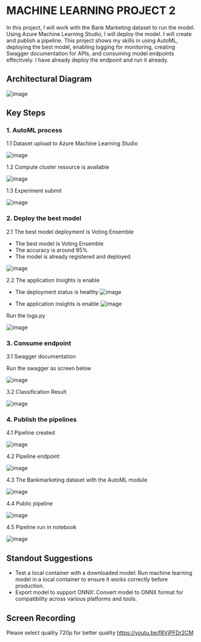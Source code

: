 

# MACHINE LEARNING PROJECT 2

In this project, I will work with the Bank Marketing dataset to run the model. Using Azure Machine Learning Studio, I will deploy the model. I will create and publish a pipeline. This project shows my skills in using AutoML, deploying the best model, enabling logging for monitoring, creating Swagger documentation for APIs, and consuming model endpoints effectively. I have already deploy the endpoint and run it already.

## Architectural Diagram

![image](https://github.com/user-attachments/assets/b60dd01d-e729-44eb-ab15-451972dcab7e)


## Key Steps




### 1. AutoML process
1.1 Dataset upload to Azure Machine Learning Studio

![image](https://github.com/user-attachments/assets/5ab9e360-bfb1-4fff-bfdd-b9fd4f8478d6)


1.2 Compute cluster resource is available

![image](https://github.com/user-attachments/assets/d469e73c-819a-4e32-905b-d10dd765719a)


1.3 Experiment submit

![image](https://github.com/user-attachments/assets/afe88900-c098-4577-8b83-66089e530761)


### 2. Deploy the best model
2.1 The best model deployment is Voting Ensemble
- The best model is Voting Ensemble
- The accuracy is around 95%
- The model is already registered and deployed.

![image](https://github.com/user-attachments/assets/0220ead2-3a6d-4c2e-ab07-b618910ec698)



2.2 The application Insights is enable 
- The deployment status is healthy
![image](https://github.com/user-attachments/assets/eceaa482-a6e4-4fc4-b20f-5826459913cb)

- The application insights is enable
![image](https://github.com/user-attachments/assets/6ac0b6c1-8454-4635-a894-a8812ecfe910)


Run the logs.py

![image](https://github.com/user-attachments/assets/ac726032-ab6e-4760-9240-86a69c2ae003)



### 3. Consume endpoint
3.1 Swagger documentation

Run the swagger as screen below

![image](https://github.com/user-attachments/assets/acfd0580-239d-4292-97a0-7f2385c52511)



3.2 Classification Result

![image](https://github.com/user-attachments/assets/f84e21ae-3a65-4fbd-84d3-16965bff26a9)


### 4. Publish the pipelines
   
4.1 Pipeline created

![image](https://github.com/user-attachments/assets/8e60081a-bfa0-4568-9175-7295c4fd770d)


4.2 Pipeline endpoint

![image](https://github.com/user-attachments/assets/81e18bef-2a47-4e96-95e7-fc0357584edd)


4.3 The Bankmarketing dataset with the AutoML module

![image](https://github.com/user-attachments/assets/c977c221-cb05-4890-8853-8f8cfad127ab)


4.4 Public pipeline

![image](https://github.com/user-attachments/assets/afcdfd9c-0d67-4e65-b2f9-7596daa50949)


4.5 Pipeline run in notebook

![image](https://github.com/user-attachments/assets/80b45832-f16c-4d88-b6ed-3aca5ff6e286)



## Standout Suggestions
- Test a local container with a downloaded model: Run machine learning model in a local container to ensure it works correctly before production.
- Export model to support ONNX: Convert model to ONNX format for compatibility across various platforms and tools.


## Screen Recording
Please select quality 720p for better quality
https://youtu.be/f8VjPFDr2CM

